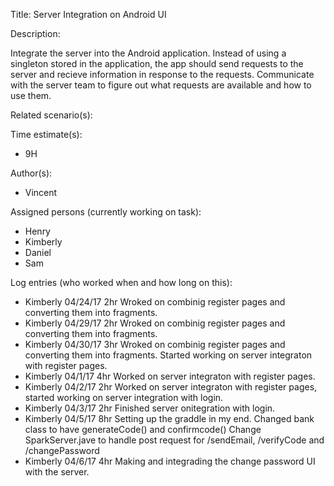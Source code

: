 Title: Server Integration on Android UI

Description:

  Integrate the server into the Android application. Instead of using
  a singleton stored in the application, the app should send requests
  to the server and recieve information in response to the requests.
  Communicate with the server team to figure out what requests are 
  available and how to use them.
  
Related scenario(s):

  
  
Time estimate(s):

 - 9H

Author(s):

  - Vincent

Assigned persons (currently working on task):

  - Henry
  - Kimberly
  - Daniel
  - Sam

Log entries (who worked when and how long on this):

  - Kimberly  04/24/17  2hr
    Wroked on combinig register pages and converting
    them into fragments.
  - Kimberly  04/29/17  2hr
    Wroked on combinig register pages and converting
    them into fragments.
  - Kimberly   04/30/17 3hr
    Wroked on combinig register pages and converting
    them into fragments. Started working on server
    integraton with register pages.
  - Kimberly   04/1/17 4hr
    Worked on server integraton with register pages.
  - Kimberly   04/2/17 2hr
    Worked on server integraton with register pages, 
    started working on server integration with login.
  - Kimberly   04/3/17 2hr
    Finished server onitegration with login.
  - Kimberly   04/5/17 8hr
    Setting up the graddle in my end.
    Changed bank class to have generateCode() and 
    confirmcode()
    Change SparkServer.jave to handle post request
    for /sendEmail, /verifyCode  and /changePassword
  - Kimberly   04/6/17 4hr
    Making and integrading the change password
    UI with the server.





